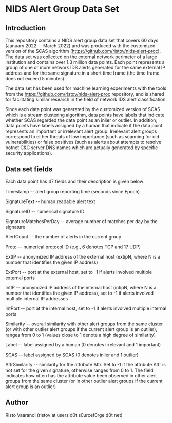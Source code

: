 NIDS Alert Group Data Set
=========================


Introduction
------------
This repository contains a NIDS alert group data set that covers 60 days (January 2022 -- March 2022) and was produced with the customized version of the SCAS algorithm (https://github.com/ristov/nids-alert-proc). The data set was collected on the external network perimeter of a large institution and contains over 1.3 million data points. Each point represents a group of one or more network IDS alerts generated for the same external IP address and for the same signature in a short time frame (the time frame does not exceed 5 minutes).

The data set has been used for machine learning experiments with the tools from the https://github.com/ristov/nids-alert-proc repository, and is shared for facilitating similar research in the field of network IDS alert classification.

Since each data point was generated by the customized version of SCAS which is a stream clustering algorithm, data points have labels that indicate whether SCAS regarded the data point as an inlier or outlier. In addition, data points have labels assigned by a human that indicate if the data point represents an important or irrelevant alert group. Irrelevant alert groups correspond to either threats of low importance (such as scanning for old vulnerabilities) or false positives (such as alerts about attempts to resolve botnet C&C server DNS names which are actually generated by specific security applications).


Data set fields
---------------
Each data point has 47 fields and their description is given below:

Timestamp -- alert group reporting time (seconds since Epoch)

SignatureText -- human readable alert text

SignatureID -- numerical signature ID

SignatureMatchesPerDay -- average number of matches per day by the signature

AlertCount -- the number of alerts in the current group

Proto -- numerical protocol ID (e.g., 6 denotes TCP and 17 UDP)

ExtIP -- anonymized IP address of the external host (extipN, where N is a number that identifies the given IP address)

ExtPort -- port at the external host, set to -1 if alerts involved multiple external ports

IntIP -- anonymized IP address of the internal host (intipN, where N is a number that identifies the given IP address), set to -1 if alerts involved multiple internal IP addresses

IntPort -- port at the internal host, set to -1 if alerts involved multiple internal ports

Similarity -- overall similarity with other alert groups from the same cluster (or with other outlier alert groups if the current alert group is an outlier), ranges from 0 to 1 (values close to 1 denote a high degree of similarity)

Label -- label assigned by a human (0 denotes irrelevant and 1 important)

SCAS -- label assigned by SCAS (0 denotes inlier and 1 outlier)

AttrSimilarity -- similarity for the attribute Attr. Set to -1 if the attribute Attr is not set for the given signature, otherwise ranges from 0 to 1. The field indicates how often has the attribute value been observed in other alert groups from the same cluster (or in other outlier alert groups if the current alert group is an outlier) 


Author
------
Risto Vaarandi (ristov at users d0t s0urcef0rge d0t net)
